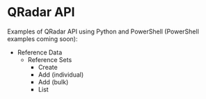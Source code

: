 # QRadar API

Examples of QRadar API using Python and PowerShell (PowerShell examples coming soon):

* Reference Data
    * Reference Sets
        * Create
        * Add (individual)
        * Add (bulk)
        * List

